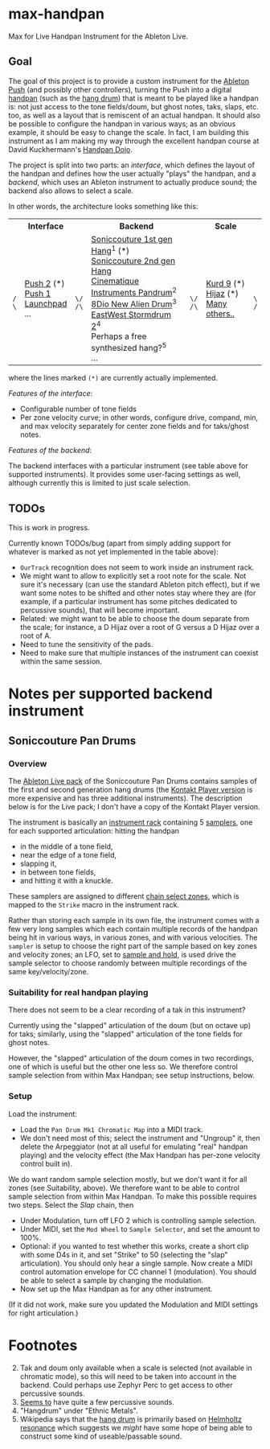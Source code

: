 # max-handpan

Max for Live Handpan Instrument for the Ableton Live.

## Goal

The goal of this project is to provide a custom instrument for the
[Ableton Push](https://www.ableton.com/en/push/)
(and possibly other controllers), turning the Push into a digital
[handpan](https://en.wikipedia.org/wiki/Handpan)
(such as the
[hang drum](https://en.wikipedia.org/wiki/Hang_(instrument)))
that is meant to be played like a handpan is: not just access to the tone
fields/doum, but ghost notes, taks, slaps, etc. too, as well as a layout that is
remiscent of an actual handpan. It should also be possible to configure the
handpan in various ways; as an obvious example, it should be easy to change the
scale. In fact, I am building this instrument as I am making my way through the
excellent handpan course at David Kuckhermann's
[Handpan Dojo](https://courses.handpandojo.com/).

The project is split into two parts: an _interface_, which defines the layout
of the handpan and defines how the user actually "plays" the handpan, and a
_backend_, which uses an Ableton instrument to actually produce sound;
the backend also allows to select a scale.

In other words, the architecture looks
something like this:

<table>
<tr><td/><th>Interface</th><td/><th>Backend</th><td/><th>Scale</th><td/></tr>
<tr>
<td><pre><code>
/
\
</pre></code></td>
<td>
<a href="https://www.ableton.com/en/manual/using-push-2/">Push 2</a> (*) <br/>
<a href="https://www.ableton.com/en/manual/using-push/">Push 1</a> <br/>
<a href="https://novationmusic.com/en/launch">Launchpad</a> <br/>
...
</td>
<td><pre><code>
\/
/\
</pre></code></td>
<td>
<a href="https://www.soniccouture.com/en/products/35-rare-and-unique/g29-pan-drums/">Soniccouture 1st gen Hang</a><sup>1</sup> (*) <br/>
<a href="https://www.soniccouture.com/en/products/35-rare-and-unique/g29-pan-drums/">Soniccouture 2nd gen Hang</a> <br/>
<a href="https://www.cinematique-instruments.com/pages_instr/inst_pandrum.php">Cinematique Instruments Pandrum</a><sup>2</sup> <br/>
<a href="https://8dio.com/instrument/alien-drum/">8Dio New Alien Drum</a><sup>3</sup> <br/>
<a href="http://www.soundsonline.com/sd2">EastWest Stormdrum 2</a><sup>4</sup> <br/>
Perhaps a free synthesized hang?<sup>5</sup> <br/>
...
</td>
<td><pre><code>
\/
/\
</pre></code></td>
<td>
<a href="https://www.haganenote.com/store/kurd/">Kurd 9</a> (*) <br/>
<a href="https://en.wikipedia.org/wiki/Phrygian_dominant_scale">Hijaz</a> (*) <br/>
<a href="https://www.hangblog.org/hang-sound-models/">Many others..</a>
</td>
<td><pre><code>
\
/
</pre></code></td>
</tr>
</table>

where the lines marked `(*)` are currently actually implemented.

_Features of the interface_:

* Configurable number of tone fields
* Per zone velocity curve; in other words, configure drive, compand, min, and
  max velocity separately for center zone fields and for taks/ghost notes.

_Features of the backend_:   

The backend interfaces with a particular instrument (see table above for
supported instruments). It provides some user-facing settings as well, although
currently this is limited to just scale selection.

## TODOs

This is work in progress.

Currently known TODOs/bug (apart from simply adding support for whatever is
marked as not yet implemented in the table above):

* `OurTrack` recognition does not seem to work inside an instrument rack.
* We might want to allow to explicitly set a root note for the scale.
  Not sure it's necessary (can use the standard Ableton pitch effect), but
  if we want some notes to be shifted and other notes stay where they are
  (for example, if a particular instrument has some pitches dedicated to
  percussive sounds), that will become important.
* Related: we might want to be able to choose the doum separate from the
  scale; for instance, a D Hijaz over a root of G versus a D Hijaz over
  a root of A.
* Need to tune the sensitivity of the pads.
* Need to make sure that multiple instances of the instrument can coexist
  within the same session.

# Notes per supported backend instrument

## Soniccouture Pan Drums

### Overview

The
[Ableton Live pack](https://www.ableton.com/en/packs/pan-drum/)
of the Soniccouture Pan Drums contains samples of the first and second
generation hang drums (the
[Kontakt Player version](https://www.soniccouture.com/en/products/35-rare-and-unique/g29-pan-drums/)
is more expensive and has three additional instruments). The description below
is for the Live pack; I don't have a copy of the Kontakt Player version.

The instrument is basically
an
[instrument rack](https://www.ableton.com/en/manual/instrument-drum-and-effect-racks/)
containing 5
[samplers](https://www.ableton.com/en/manual/live-instrument-reference/#24-7-sampler),
one for each supported articulation: hitting the handpan

* in the middle of a tone field,
* near the edge of a tone field,
* slapping it,
* in between tone fields,
* and hitting it with a knuckle.

These samplers are assigned to different
[chain select zones](https://www.ableton.com/en/manual/instrument-drum-and-effect-racks/#18-5-4-chain-select-zones),
which is mapped to the `Strike` macro in the instrument rack.

Rather than storing each sample in its own file, the instrument comes with a few
very long samples which each contain multiple records of the handpan being hit
in various ways, in various zones, and with various velocities. The `sampler` is
setup to choose the right part of the sample based on key zones and velocity
zones; an LFO, set to
[sample and hold](https://www.ableton.com/en/manual/live-instrument-reference/#24-7-9-the-modulation-tab),
is used drive the sample selector to choose randomly between multiple recordings
of the same key/velocity/zone.

### Suitability for real handpan playing

There does not seem to be a clear recording of a tak in this instrument?

Currently using the "slapped" articulation of the doum (but on octave up)
for taks; similarly, using the "slapped" articulation of the tone fields
for ghost notes.

However, the "slapped" articulation of the doum comes in two recordings, one
of which is useful but the other one less so. We therefore control sample
selection from within Max Handpan; see setup instructions, below.

### Setup

Load the instrument:

* Load the `Pan Drum Mk1 Chromatic Map` into a MIDI track.
* We don't need most of this; select the instrument and "Ungroup" it,
  then delete the Arpeggiator (not at all useful for emulating "real" handpan
  playing) and the velocity effect (the Max Handpan has per-zone velocity
  control built in).

We do want random sample selection mostly, but we don't want it for all zones
(see Suitability, above). We therefore want to be able to control sample
selection from within Max Handpan. To make this possible requires two steps.
Select the _Slap_ chain, then

* Under Modulation, turn off LFO 2 which is controlling sample selection.
* Under MIDI, set the `Mod Wheel` to `Sample Selector`, and set the amount to
  100%.
* Optional: if you wanted to test whether this works, create a short clip with
  some D4s in it, and set "Strike" to 50 (selecting the "slap" articulation).
  You should only hear a single sample. Now create a MIDI control automation
  envelope for CC channel 1 (modulation). You should be able to select a sample
  by changing the modulation.
* Now set up the Max Handpan as for any other instrument.

(If it did not work, make sure you updated the Modulation and MIDI settings for
right articulation.)


# Footnotes

2. Tak and doum only available when a scale is selected (not available
   in chromatic mode), so this will need to be taken into account in the
   backend. Could perhaps use Zephyr Perc to get access to other percussive
   sounds.
3. [Seems to](https://www.youtube.com/watch?v=_D2lhwtXbUQ) have quite a few
   percussive sounds.
4. "Hangdrum" under "Ethnic Metals".
5. Wikipedia says that the
   [hang drum](https://en.wikipedia.org/wiki/Hang_(instrument))
   is primarily based on
   [Helmholtz resonance](https://en.wikipedia.org/wiki/Helmholtz_resonance)
   which suggests we _might_ have some hope of being able to construct
   some kind of useable/passable sound.

